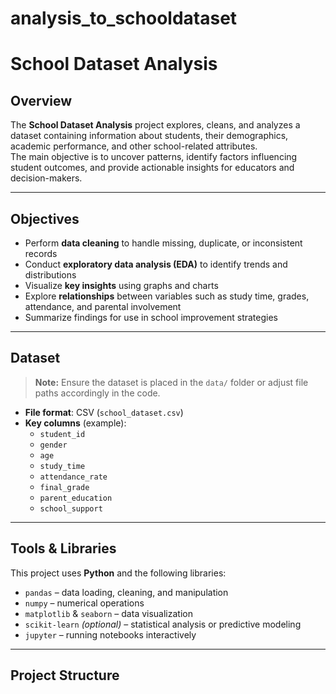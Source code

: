 # analysis_to_schooldataset
# School Dataset Analysis

## Overview
The **School Dataset Analysis** project explores, cleans, and analyzes a dataset containing information about students, their demographics, academic performance, and other school-related attributes.  
The main objective is to uncover patterns, identify factors influencing student outcomes, and provide actionable insights for educators and decision-makers.

---

## Objectives
- Perform **data cleaning** to handle missing, duplicate, or inconsistent records
- Conduct **exploratory data analysis (EDA)** to identify trends and distributions
- Visualize **key insights** using graphs and charts
- Explore **relationships** between variables such as study time, grades, attendance, and parental involvement
- Summarize findings for use in school improvement strategies

---

## Dataset
> **Note:** Ensure the dataset is placed in the `data/` folder or adjust file paths accordingly in the code.

- **File format**: CSV (`school_dataset.csv`)
- **Key columns** (example):
  - `student_id`
  - `gender`
  - `age`
  - `study_time`
  - `attendance_rate`
  - `final_grade`
  - `parent_education`
  - `school_support`

---

## Tools & Libraries
This project uses **Python** and the following libraries:
- `pandas` – data loading, cleaning, and manipulation
- `numpy` – numerical operations
- `matplotlib` & `seaborn` – data visualization
- `scikit-learn` *(optional)* – statistical analysis or predictive modeling
- `jupyter` – running notebooks interactively

---

## Project Structure
